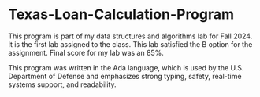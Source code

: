 # Texas-Loan-Calculation-Program
This program is part of my data structures and algorithms lab for Fall 2024. It is the first lab assigned to the class.
This lab satisfied the B option for the assignment. Final score for my lab was an 85%. 

This program was written in the Ada language, which is used by the U.S. Department of Defense and emphasizes strong typing, safety, real-time systems support, and readability. 
